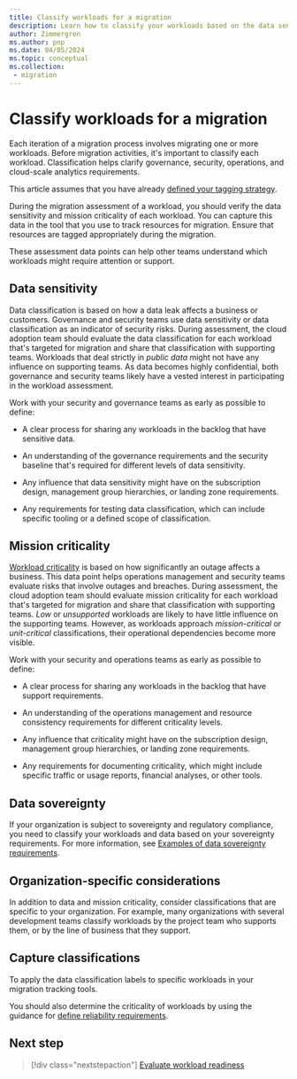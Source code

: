 ```yaml
---
title: Classify workloads for a migration
description: Learn how to classify your workloads based on the data sensitivity during a pre-migration assessment by using the Cloud Adoption Framework.
author: Zimmergren
ms.author: pnp
ms.date: 04/05/2024
ms.topic: conceptual
ms.collection: 
 - migration
---
```


# Classify workloads for a migration

Each iteration of a migration process involves migrating one or more workloads. Before migration activities, it's important to classify each workload. Classification helps clarify governance, security, operations, and cloud-scale analytics requirements.

This article assumes that you have already [defined your tagging strategy](../../ready/azure-best-practices/resource-tagging.md).

During the migration assessment of a workload, you should verify the data sensitivity and mission criticality of each workload. You can capture this data in the tool that you use to track resources for migration. Ensure that resources are tagged appropriately during the migration.

These assessment data points can help other teams understand which workloads might require attention or support.

## Data sensitivity

Data classification is based on how a data leak affects a business or customers. Governance and security teams use data sensitivity or data classification as an indicator of security risks. During assessment, the cloud adoption team should evaluate the data classification for each workload that's targeted for migration and share that classification with supporting teams. Workloads that deal strictly in *public data* might not have any influence on supporting teams. As data becomes highly confidential, both governance and security teams likely have a vested interest in participating in the workload assessment.

Work with your security and governance teams as early as possible to define:

- A clear process for sharing any workloads in the backlog that have sensitive data.

- An understanding of the governance requirements and the security baseline that's required for different levels of data sensitivity.
- Any influence that data sensitivity might have on the subscription design, management group hierarchies, or landing zone requirements.
- Any requirements for testing data classification, which can include specific tooling or a defined scope of classification.

## Mission criticality

[Workload criticality](../../manage/protect.md#manage-reliability) is based on how significantly an outage affects a business. This data point helps operations management and security teams evaluate risks that involve outages and breaches. During assessment, the cloud adoption team should evaluate mission criticality for each workload that's targeted for migration and share that classification with supporting teams. *Low* or *unsupported* workloads are likely to have little influence on the supporting teams. However, as workloads approach *mission-critical* or *unit-critical* classifications, their operational dependencies become more visible.

Work with your security and operations teams as early as possible to define:

- A clear process for sharing any workloads in the backlog that have support requirements.

- An understanding of the operations management and resource consistency requirements for different criticality levels.
- Any influence that criticality might have on the subscription design, management group hierarchies, or landing zone requirements.
- Any requirements for documenting criticality, which might include specific traffic or usage reports, financial analyses, or other tools.

## Data sovereignty

If your organization is subject to sovereignty and regulatory compliance, you need to classify your workloads and data based on your sovereignty requirements. For more information, see [Examples of data sovereignty requirements](/industry/sovereignty/evaluate-sovereign-requirements).

## Organization-specific considerations

In addition to data and mission criticality, consider classifications that are specific to your organization. For example, many organizations with several development teams classify workloads by the project team who supports them, or by the line of business that they support.

## Capture classifications

To apply the data classification labels to specific workloads in your migration tracking tools.

You should also determine the criticality of workloads by using the guidance for [define reliability requirements](../../manage/protect.md#define-reliability-requirements).

## Next step

> [!div class="nextstepaction"]
> [Evaluate workload readiness](./evaluate.md)
